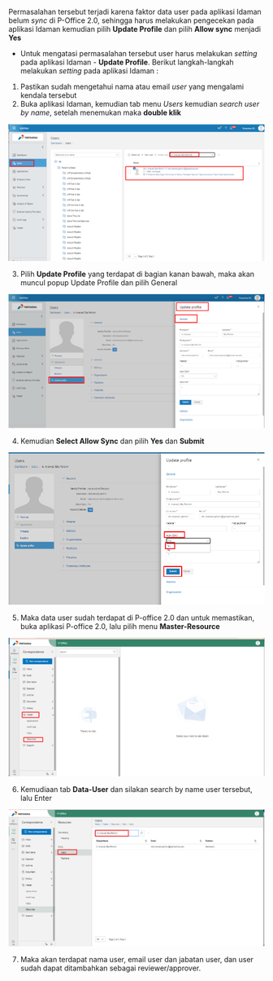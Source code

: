 Permasalahan tersebut terjadi karena faktor data user pada aplikasi Idaman belum *sync* di P-Office 2.0, sehingga harus melakukan pengecekan pada aplikasi Idaman kemudian pilih **Update Profile** dan pilih **Allow sync** menjadi **Yes**

- Untuk mengatasi permasalahan tersebut user harus melakukan *setting* pada aplikasi Idaman - **Update Profile**. Berikut langkah-langkah melakukan *setting* pada aplikasi Idaman :

1.	Pastikan sudah mengetahui nama atau email *user* yang mengalami kendala tersebut
2.	Buka aplikasi Idaman, kemudian tab menu *Users* kemudian *search user by name*, setelah menemukan maka **double klik**

![gambar](FAQ/01UTT.png)

3.	Pilih **Update Profile** yang terdapat di bagian kanan bawah, maka akan muncul popup Update Profile dan pilih General

![gambar](FAQ/02UTT.png)

4.	Kemudian **Select Allow Sync** dan pilih **Yes** dan **Submit**

![gambar](FAQ/03UTT.png)

5.	Maka data user sudah terdapat di P-office 2.0 dan untuk memastikan, buka aplikasi P-office 2.0, lalu pilih menu **Master-Resource**

![gambar](FAQ/04UTT.png)

6.	Kemudiaan tab **Data-User** dan silakan search by name user tersebut, lalu Enter

![gambar](FAQ/05UTT.png)

7.	Maka akan terdapat nama user, email user dan jabatan user, dan user sudah dapat ditambahkan sebagai reviewer/approver. 